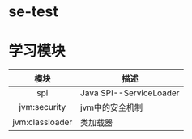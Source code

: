 # se-test
# 学习模块

|     模块     | 描述      |
| :----------: | --------- |
| spi  | Java SPI--ServiceLoader  |
| jvm:security | jvm中的安全机制 |
| jvm:classloader | 类加载器 |

